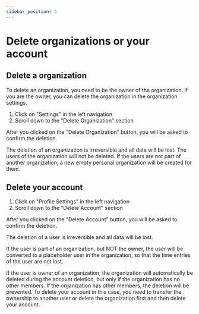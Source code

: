 ```yaml
---
sidebar_position: 5
---
```


# Delete organizations or your account

## Delete a organization

To delete an organization, you need to be the owner of the organization.
If you are the owner, you can delete the organization in the organization settings.

1. Click on "Settings" in the left navigation
2. Scroll down to the "Delete Organization" section

After you clicked on the "Delete Organization" button, you will be asked to confirm the deletion.

The deletion of an organization is irreversible and all data will be lost.
The users of the organization will not be deleted.
If the users are not part of another organization, a new empty personal organization will be created for them.

## Delete your account

1. Click on "Profile Settings" in the left navigation
2. Scroll down to the "Delete Account" section

After you clicked on the "Delete Account" button, you will be asked to confirm the deletion.

The deletion of a user is irreversible and all data will be lost.

If the user is part of an organization, but NOT the owner, the user will be converted to a placeholder user in the organization, so that the time entries of the user are not lost.

If the user is owner of an organization, the organization will automatically be deleted during the account deletion, but only if the organization has no other members.
If the organization has other members, the deletion will be prevented. To delete your account in this case, you need to transfer the ownership to another user or delete the organization first and then delete your account.
